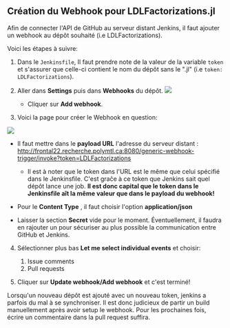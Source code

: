 ﻿
## Création du Webhook pour LDLFactorizations.jl

Afin de connecter l'API de GitHub au serveur distant Jenkins, il faut ajouter un webhook au dépôt souhaité (i.e LDLFactorizations).

Voici les étapes à suivre:

1. Dans le `Jenkinsfile`, Il faut prendre note de la valeur de la variable `token` et s'assurer que celle-ci contient le nom du dépôt sans le ".jl" (i.e `token: LDLFactorizations`).

2.  Aller dans **Settings** puis dans **Webhooks** du dépôt. 
	![](https://res.cloudinary.com/practicaldev/image/fetch/s--FG6s3z8s--/c_limit%2Cf_auto%2Cfl_progressive%2Cq_auto%2Cw_880/https://thepracticaldev.s3.amazonaws.com/i/9g49g2mg4pbjrasyo7fz.png)
	* Cliquer sur **Add webhook**.
3.  Voici la page pour créer le Webhook en question: 

![](https://res.cloudinary.com/practicaldev/image/fetch/s--uBEnAyMb--/c_limit%2Cf_auto%2Cfl_progressive%2Cq_auto%2Cw_880/https://thepracticaldev.s3.amazonaws.com/i/kwfykcgytaqvzxaz8gks.png)
* Il faut mettre dans le **payload URL** l'adresse du serveur distant : http://frontal22.recherche.polymtl.ca:8080/generic-webhook-trigger/invoke?token=LDLFactorizations 
	* Il est à noter que le token dans l'URL est le même que celui spécifié dans le Jenkinsfile. C'est graĉe à ce token que Jenkins sait quel dépôt lance une job. **Il est donc capital que le token dans le Jenkinsfile aît la même valeur que dans le payload du webhook!**

* Pour le **Content Type** , il faut choisir l'option **application/json**

* Laisser la section **Secret** vide pour le moment. Éventuellement, il faudra en rajouter un pour sécuriser au plus possible la communication entre GitHub et Jenkins.
4. Sélectionner plus bas **Let me select individual events** et choisir: 
	1.  Issue comments
	2. Pull requests

5. Cliquer sur **Update webhook/Add webhook** et c'est terminé!

 Lorsqu'un nouveau dépôt est ajouté avec un nouveau token, jenkins a parfois du mal à se synchroniser. Il est donc judicieux de partir un build manuellement après avoir setup le webhook. Pour les prochaines fois, écrire un commentaire dans la pull request suffira. 
 

